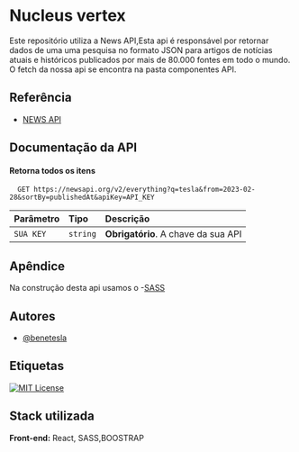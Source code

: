 
# Nucleus vertex

Este repositório utiliza a News API,Esta api é responsável por retornar dados de uma uma pesquisa no formato JSON para artigos de notícias atuais e históricos publicados por mais de 80.000 fontes em todo o mundo.
O fetch da nossa api se encontra na pasta componentes API.



## Referência

 - [NEWS API](https://newsapi.org/)
 

## Documentação da API

#### Retorna todos os itens

```http
  GET https://newsapi.org/v2/everything?q=tesla&from=2023-02-28&sortBy=publishedAt&apiKey=API_KEY
```

| Parâmetro   | Tipo       | Descrição                           |
| :---------- | :--------- | :---------------------------------- |
| `SUA KEY` | `string` | **Obrigatório**. A chave da sua API |




## Apêndice
Na construção desta api usamos o 
-[SASS](https://sasscss.org/documentation#:~:text=Documentation%201%20If%20you%E2%80%99re%20looking%20for%20an%20introduction,the%20table%20of%20contents%20for%20the%20language%20reference%21)


## Autores

- [@benetesla](https://github.com/benetesla)


## Etiquetas

[![MIT License](https://img.shields.io/badge/License-MIT-green.svg)](https://choosealicense.com/licenses/mit/)



## Stack utilizada

**Front-end:** React, SASS,BOOSTRAP



